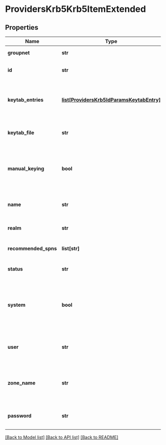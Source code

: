 # ProvidersKrb5Krb5ItemExtended

## Properties
Name | Type | Description | Notes
------------ | ------------- | ------------- | -------------
**groupnet** | **str** | Groupnet identifier. | [optional] 
**id** | **str** | Specifies the Kerberos provider ID. | [optional] 
**keytab_entries** | [**list[ProvidersKrb5IdParamsKeytabEntry]**](ProvidersKrb5IdParamsKeytabEntry.md) | Specifies the key information for the Kerberos SPNs. | [optional] 
**keytab_file** | **str** | Specifies the path to a keytab file to import. | [optional] 
**manual_keying** | **bool** | If true, keys are managed manually. If false, keys are managed through kadmin. | [optional] 
**name** | **str** | Specifies the Kerberos provider name. | [optional] 
**realm** | **str** | Specifies the name of realm. | [optional] 
**recommended_spns** | **list[str]** | Specifies the recommended SPNs. | [optional] 
**status** | **str** | Specifies the status of the provider. | [optional] 
**system** | **bool** | If true, indicates that this provider instance was created by OneFS and cannot be removed | [optional] 
**user** | **str** | Specifies the name of the user that performs kadmin tasks. | [optional] 
**zone_name** | **str** | Specifies the name of the access zone in which this provider was created. | [optional] 
**password** | **str** | Specifies the Kerberos provider password. | [optional] 

[[Back to Model list]](../README.md#documentation-for-models) [[Back to API list]](../README.md#documentation-for-api-endpoints) [[Back to README]](../README.md)


